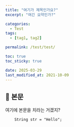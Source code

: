 ```yaml
---
title: "여기가 제목인가요?"
excerpt: "여긴 요약인가?"

categories:
  - Test
tags:
  - [tag1, tag2]

permalink: /test/test/

toc: true
toc_sticky: true

date: 2025-03-29
last_modified_at: 2021-10-09
---
```


## 🦥 본문

여기에 본문을 치라는 거겠지?

```angular2html
    String str = "Hello";  
```